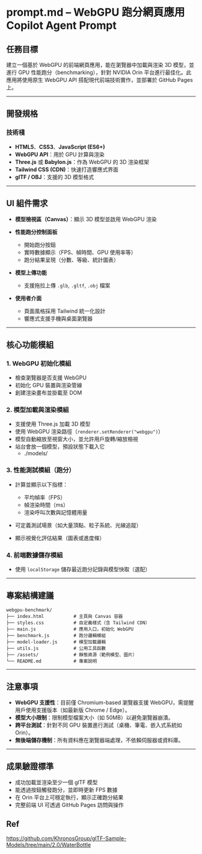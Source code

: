 # prompt.md – WebGPU 跑分網頁應用 Copilot Agent Prompt

## 任務目標

建立一個基於 WebGPU 的前端網頁應用，能在瀏覽器中加載與渲染 3D 模型，並進行 GPU 性能跑分（benchmarking），針對 NVIDIA Orin 平台進行最佳化。此應用將使用原生 WebGPU API 搭配現代前端技術實作，並部署於 GitHub Pages 上。

---

## 開發規格

### 技術棧

* **HTML5**、**CSS3**、**JavaScript (ES6+)**
* **WebGPU API**：用於 GPU 計算與渲染
* **Three.js** 或 **Babylon.js**：作為 WebGPU 的 3D 渲染框架
* **Tailwind CSS (CDN)**：快速打造響應式界面
* **glTF / OBJ**：支援的 3D 模型格式

---

##  UI 組件需求

* **模型檢視區（Canvas）**：顯示 3D 模型並啟用 WebGPU 渲染
* **性能跑分控制面板**

  * 開始跑分按鈕
  * 實時數據顯示（FPS、幀時間、GPU 使用率等）
  * 跑分結果呈現（分數、等級、統計圖表）
* **模型上傳功能**

  * 支援拖拉上傳 `.glb`, `.gltf`, `.obj` 檔案
* **使用者介面**

  * 頁面風格採用 Tailwind 統一化設計
  * 響應式支援手機與桌面瀏覽器

---

## 核心功能模組

### 1. WebGPU 初始化模組

* 檢查瀏覽器是否支援 WebGPU
* 初始化 GPU 裝置與渲染管線
* 創建渲染畫布並掛載至 DOM

### 2. 模型加載與渲染模組

* 支援使用 Three.js 加載 3D 模型
* 使用 WebGPU 渲染路徑（`renderer.setRenderer("webgpu")`）
* 模型自動縮放至視窗大小，並允許用戶旋轉/縮放檢視
* 站台會放一個模型，預設狀態下載入它
  - ./models/

### 3. 性能測試模組（跑分）

* 計算並顯示以下指標：

  * 平均幀率（FPS）
  * 幀渲染時間（ms）
  * 渲染呼叫次數與記憶體用量
* 可定義測試場景（如大量頂點、粒子系統、光線追蹤）
* 顯示視覺化評估結果（圖表或進度條）

### 4. 前端數據儲存模組

* 使用 `localStorage` 儲存最近跑分記錄與模型快取（選配）

---

## 專案結構建議

```plaintext
webgpu-benchmark/
├── index.html           # 主頁與 Canvas 容器
├── styles.css           # 自定義樣式（含 Tailwind CDN）
├── main.js              # 應用入口，初始化 WebGPU
├── benchmark.js         # 跑分邏輯模組
├── model-loader.js      # 模型加載邏輯
├── utils.js             # 公用工具函數
├── /assets/             # 靜態資源（範例模型、圖片）
└── README.md            # 專案說明
```

---

## 注意事項

* **WebGPU 支援性**：目前僅 Chromium-based 瀏覽器支援 WebGPU，需提醒用戶使用支援版本（如最新版 Chrome / Edge）。
* **模型大小限制**：限制模型檔案大小（如 50MB）以避免瀏覽器崩潰。
* **跨平台測試**：針對不同 GPU 裝置進行測試（桌機、筆電、嵌入式系統如 Orin）。
* **無後端儲存機制**：所有資料應在瀏覽器端處理，不依賴伺服器或資料庫。

---

## 成果驗證標準

* 成功加載並渲染至少一個 glTF 模型
* 能透過按鈕觸發跑分，並即時更新 FPS 數據
* 在 Orin 平台上可穩定執行，顯示正確跑分結果
* 完整前端 UI 可透過 GitHub Pages 訪問與操作

## Ref

https://github.com/KhronosGroup/glTF-Sample-Models/tree/main/2.0/WaterBottle